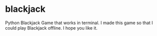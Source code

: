 # blackjack
Python Blackjack Game that works in terminal.
I made this game so that I could play Blackjack offline.
I hope you like it.
